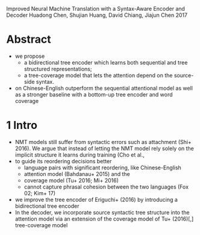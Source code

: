Improved Neural Machine Translation with a Syntax-Aware Encoder and Decoder
Huadong Chen, Shujian Huang, David Chiang, Jiajun Chen
2017

# Abstract

* we propose 
  * a bidirectional tree encoder which 
    learns both sequential and tree structured representations; 
  * a tree-coverage model that 
    lets the attention depend on the source-side syntax. 
* on Chinese-English outperform the sequential attentional model as well as
  a stronger baseline with a bottom-up tree encoder and word coverage

# 1 Intro

* NMT models still suffer from syntactic errors such as attachment (Shi+ 2016).
  We argue that instead of letting the NMT model rely solely on the
  implicit structure it learns during training (Cho et al.,
* to guide its reordering decisions better 
  * language pairs with significant reordering, like Chinese-English
  * attention model (Bahdanau+ 2015) and the 
  * coverage model (Tu+ 2016; Mi+ 2016) 
  * cannot capture phrasal cohesion between the two languages (Fox 02; Kim+ 17)
* we improve the tree encoder of Eriguchi+ (2016) by introducing a
  bidirectional tree encoder
* In the decoder, we incorporate source syntactic tree structure into the
  attention model via 
  an extension of the coverage model of Tu+ (2016)[,] tree-coverage model
